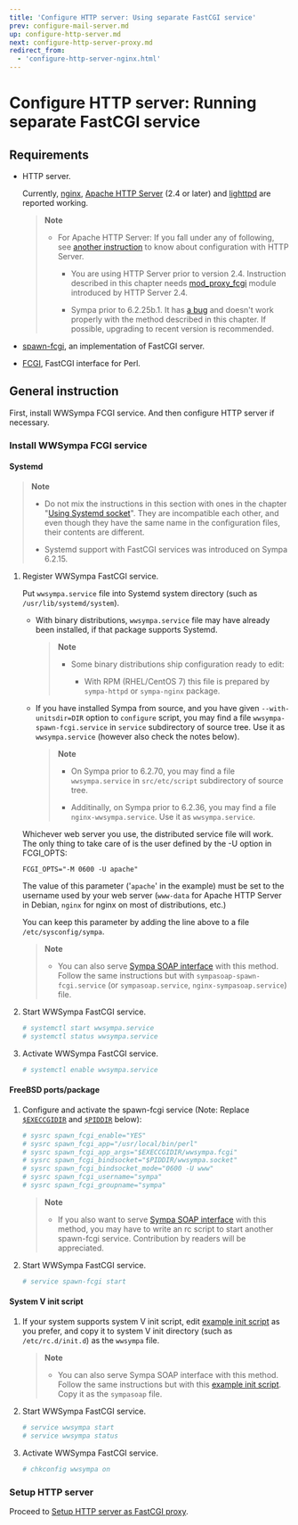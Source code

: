 ```yaml
---
title: 'Configure HTTP server: Using separate FastCGI service'
prev: configure-mail-server.md
up: configure-http-server.md
next: configure-http-server-proxy.md
redirect_from:
  - 'configure-http-server-nginx.html'
---
```


Configure HTTP server: Running separate FastCGI service
=======================================================

Requirements
------------

  * HTTP server.

    Currently, [nginx](https://nginx.org/en/download.html),
    [Apache HTTP Server](https://httpd.apache.org/download.cgi)
    (2.4 or later) and [lighttpd](https://www.lighttpd.net/)
    are reported working.

    > **Note**
    >
    >   * For Apache HTTP Server:
    >     If you fall under any of following,
    >     see [another instruction](configure-http-server-apache.md) to know
    >     about configuration with HTTP Server.
    >
    >       * You are using HTTP Server prior to version 2.4.
    >         Instruction described in this chapter needs
    >         [mod_proxy_fcgi](https://httpd.apache.org/docs/mod/mod_proxy_fcgi.html)
    >         module introduced by HTTP Server 2.4.
    >
    >       * Sympa prior to 6.2.25b.1.  It has
    >         [a bug](https://github.com/sympa-community/sympa/pull/164) and
    >         doesn't work properly with the method described in this chapter.
    >         If possible, upgrading to recent version is recommended.

  * [spawn-fcgi](https://redmine.lighttpd.net/projects/spawn-fcgi/wiki),
    an implementation of FastCGI server.

  * [FCGI](https://metacpan.org/release/FCGI), FastCGI interface for Perl.

General instruction
-------------------

First, install WWSympa FCGI service.  And then configure HTTP server if
necessary.

### Install WWSympa FCGI service

#### Systemd

> **Note**
>
>   * Do not mix the instructions in this section with
>     ones in the chapter
>     "[Using Systemd socket](configure-http-server-systemdsocket.md)".
>     They are incompatible each other, and even though they have the same
>     name in the configuration files, their contents are different.
>
>   * Systemd support with FastCGI services was introduced on Sympa 6.2.15.

  1. Register WWSympa FastCGI service.

     Put ``wwsympa.service`` file into Systemd system directory
     (such as ``/usr/lib/systemd/system``).

       * With binary distributions, ``wwsympa.service`` file may have already
         been installed, if that package supports Systemd.
 
         > **Note**
         >
         >   * Some binary distributions ship configuration ready to edit:
         > 
         >       * With RPM (RHEL/CentOS 7) this file is prepared by
         >         `sympa-httpd` or `sympa-nginx` package.

       * If you have installed Sympa from source, and you have given
         ``--with-unitsdir=DIR`` option to `configure` script,
         you may find a file
         ``wwsympa-spawn-fcgi.service`` in ``service`` subdirectory of
         source tree.  Use it as ``wwsympa.service`` (however also check
         the notes below).

         > **Note**
         >
         >   * On Sympa prior to 6.2.70, you may find a file
         >     ``wwsympa.service`` in
         >     ``src/etc/script`` subdirectory of source tree.
         >
         >   * Additinally, on Sympa prior to 6.2.36, you may find a file
         >     ``nginx-wwsympa.service``.  Use it as ``wwsympa.service``.

     Whichever web server you use, the distributed service file will work.
     The only thing to take care of is the user defined by the -U option
     in FCGI_OPTS:
     ``` code
     FCGI_OPTS="-M 0600 -U apache"
     ```
     The value of this parameter ('``apache``' in the example) must be set
     to the username used by your web server (``www-data`` for
     Apache HTTP Server in Debian, ``nginx`` for nginx on most of
     distributions, etc.)

     You can keep this parameter by adding the line above to a file
     ``/etc/sysconfig/sympa``.

     > **Note**
     >
     >   * You can also serve
     >     [Sympa SOAP interface](../customize/soap-api.md) with this method.
     >     Follow the same instructions but with
     >     ``sympasoap-spawn-fcgi.service`` (or ``sympasoap.service``,
     >     ``nginx-sympasoap.service``) file.

  2. Start WWSympa FastCGI service.
     ```bash
     # systemctl start wwsympa.service
     # systemctl status wwsympa.service
     ```

  3. Activate WWSympa FastCGI service.
     ```bash
     # systemctl enable wwsympa.service
     ```

#### FreeBSD ports/package

  1. Configure and activate the spawn-fcgi service (Note:
     Replace [``$EXECCGIDIR``](../layout.md#execcgidir) and
     [``$PIDDIR``](../layout.md#piddir) below):
     ``` bash
     # sysrc spawn_fcgi_enable="YES"
     # sysrc spawn_fcgi_app="/usr/local/bin/perl"
     # sysrc spawn_fcgi_app_args="$EXECCGIDIR/wwsympa.fcgi"
     # sysrc spawn_fcgi_bindsocket="$PIDDIR/wwsympa.socket"
     # sysrc spawn_fcgi_bindsocket_mode="0600 -U www"
     # sysrc spawn_fcgi_username="sympa"
     # sysrc spawn_fcgi_groupname="sympa"
     ```

     > **Note**
     >
     >   * If you also want to serve
     >     [Sympa SOAP interface](../customize/soap-api.md) with this method,
     >     you may have to write an rc script to start another spawn-fcgi
     >     service.  Contribution by readers will be appreciated.

  2. Start WWSympa FastCGI service.
     ```bash
     # service spawn-fcgi start
     ```

#### System V init script

  1. If your system supports system V init script, edit
     [example init script](../examples/initscripts/wwsympa) as you prefer,
     and copy it to system V init directory (such as ``/etc/rc.d/init.d``)
     as the ``wwsympa`` file.

     > **Note**
     >
     >   * You can also serve Sympa SOAP interface with this method. Follow the
     >     same instructions but with this
     >     [example init script](../examples/initscripts/sympasoap). Copy it as
     >     the ``sympasoap`` file.

  2. Start WWSympa FastCGI service.
     ```bash
     # service wwsympa start
     # service wwsympa status
     ```

  3. Activate WWSympa FastCGI service.
     ```bash
     # chkconfig wwsympa on
     ```

### Setup HTTP server

Proceed to
[Setup HTTP server as FastCGI proxy](configure-http-server-proxy.md).

